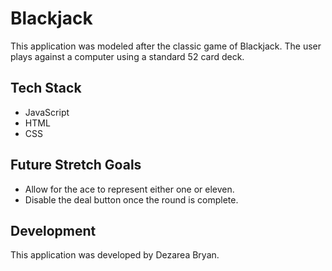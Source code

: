 # Blackjack

This application was modeled after the classic game of Blackjack. The user plays against a computer using a standard 52 card deck.

## Tech Stack

* JavaScript
* HTML
* CSS

## Future Stretch Goals
* Allow for the ace to represent either one or eleven.
* Disable the deal button once the round is complete.


## Development
This application was developed by Dezarea Bryan.

